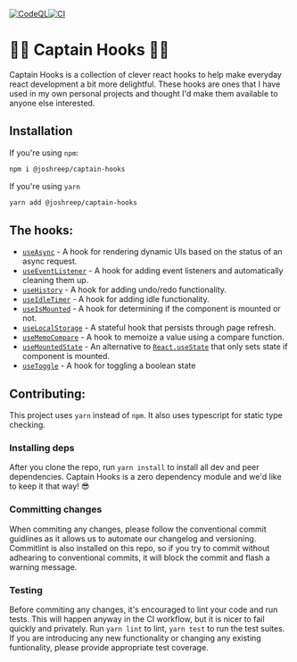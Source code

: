 [![CodeQL](https://github.com/joshreep/captain-hook/actions/workflows/codeql.yml/badge.svg)](https://github.com/joshreep/captain-hook/actions/workflows/codeql.yml)[![CI](https://github.com/joshreep/captain-hook/actions/workflows/ci.yml/badge.svg)](https://github.com/joshreep/captain-hook/actions/workflows/ci.yml)

# :pirate_flag: Captain Hooks :pirate_flag:

Captain Hooks is a collection of clever react hooks to help make everyday react development a bit more delightful. These hooks are ones that I have used in my own personal projects and thought I'd make them available to anyone else interested.

## Installation

If you're using `npm`:

```bash
npm i @joshreep/captain-hooks
```

If you're using `yarn`

```bash
yarn add @joshreep/captain-hooks
```

## The hooks:

-   [`useAsync`](./src/useAsync/README.md) - A hook for rendering dynamic UIs based on the status of an async request.
-   [`useEventListener`](./src/useEventListener/README.md) - A hook for adding event listeners and automatically cleaning them up.
-   [`useHistory`](./src/useHistory/README.md) - A hook for adding undo/redo functionality.
-   [`useIdleTimer`](./src/useIdleTimer/README.md) - A hook for adding idle functionality.
-   [`useIsMounted`](./src/useIsMounted/README.md) - A hook for determining if the component is mounted or not.
-   [`useLocalStorage`](./src/useLocalStorage/README.md) - A stateful hook that persists through page refresh.
-   [`useMemoCompare`](./src/useMemoCompare/README.md) - A hook to memoize a value using a compare function.
-   [`useMountedState`](./src/useMountedState/README.md) - An alternative to [`React.useState`](https://reactjs.org/docs/hooks-state.html) that only sets state if component is mounted.
-   [`useToggle`](./src/useToggle/README.md) - A hook for toggling a boolean state

## Contributing:

This project uses `yarn` instead of `npm`.  It also uses typescript for static type checking. 

### Installing deps

After you clone the repo, run `yarn install` to install all dev and peer dependencies. Captain Hooks is a zero dependency module and we'd like to keep it that way! 😎

### Committing changes

When commiting any changes, please follow the conventional commit guidlines as it allows us to automate our changelog and versioning. Commitlint is also installed on this repo, so if you try to commit without adhearing to conventional commits, it will block the commit and flash a warning message. 

### Testing

Before commiting any changes, it's encouraged to lint your code and run tests. This will happen anyway in the CI workflow, but it is nicer to fail quickly and privately. Run `yarn lint` to lint, `yarn test` to run the test suites. If you are introducing any new functionality or changing any existing funtionality, please provide appropriate test coverage. 
